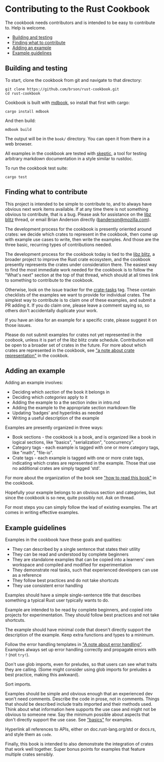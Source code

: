 # Contributing to the Rust Cookbook

The cookbook needs contributors and is intended to be easy to
contribute to. Help is welcome.

* [Building and testing](#building-and-testing)
* [Finding what to contribute](#finding-what-to-contribute)
* [Adding an example](#how-to-contribute)
* [Example guidelines](#example-guidelines)

## Building and testing

To start, clone the cookbook from git and navigate to that directory:

```
git clone https://github.com/brson/rust-cookbook.git
cd rust-cookbook
```

Cookbook is built with [mdbook], so install that first with cargo:

```
cargo install mdbook
```

And then build:

```
mdbook build
```

The output will be in the `book/` directory. You can open it from
there in a web browser.

All examples in the cookbook are tested with [skeptic], a tool for
testing arbitrary markdown documentation in a style similar to
rustdoc.

To run the cookbook test suite:

```
cargo test
```

[mdbook]: http://azerupi.github.io/mdBook/index.html
[skeptic]: https://github.com/brson/rust-skeptic

## Finding what to contribute

This project is intended to be simple to contribute to, and to always
have obvious next work items available. If at any time there is not
something obvious to contribute, that is a bug. Please ask for
assistance on the [libz blitz] thread, or email Brian Anderson
directly (banderson@mozilla.com).

The development process for the cookbook is presently oriented around
crates: we decide which crates to represent in the cookbook, then come
up with example use cases to write, then write the examples. And those
are the three basic, recurring types of contributions needed.

The development process for the cookbook today is tied to the [libz
blitz], a broader project to improve the Rust crate ecosystem, and the
cookbook presently represents the crates under consideration there.
The easiest way to find the most immediate work needed for the
cookbook is to follow the "What's next" section at the top of that
thread, which should at all times link to something to contribute to
the cookbook.

Otherwise, look on the issue tracker for the [crate-tasks] tag. These
contain checklists of the examples we want to provide for individual
crates. The simplest way to contribute is to claim one of these
examples, and submit a PR adding it. If you do claim one, please leave
a comment saying so, so others don't accidentally duplicate your work.

If you have an idea for an example for a specific crate, please
suggest it on those issues.

Please do not submit examples for crates not yet represented in the
coobook, unless it is part of the libz blitz crate schedule.
Contribution will be open to a broader set of crates in the future.
For more about which crates are represented in the cookbook, see ["a
note about crate representation"][which-crates] in the cookbok.

[crate-tasks]: https://github.com/brson/rust-cookbook/issues?q=is%3Aissue+is%3Aopen+label%3Acrate-tasks
[which-crates]: https://brson.github.io/rust-cookbook/about.html#which-crates
[libz blitz]: https://internals.rust-lang.org/t/rust-libz-blitz/5184

## Adding an example

Adding an example involves:

- Deciding which _section_ of the book it belongs in
- Deciding which _categories_ apply to it
- Adding the example to a the section index in intro.md
- Adding the example to the appropriate section markdown file
- Updating 'badges' and hyperlinks as needed
- Writing a useful description of the example

Examples are presently organized in three ways:

- Book sections - the cookbook is a book, and is organized like a book
  in logical sections, like "basics", "serialization", "concurrency".
- Category tags - each example is tagged with one or more category
  tags, like "math", "file-io".
- Crate tags - each example is tagged with one or more crate tags,
  indicating which crates are represented in the example. Those that
  use no additional crates are simply tagged 'std'.

For more about the organization of the book see ["how to read this
book"] in the cookbook.

Hopefully your example belongs to an obvious section and categories,
but since the cookbook is so new, quite possibly not. Ask on thread.

For most steps you can simply follow the lead of existing examples.
The art comes in writing effective examples.

["how to read this book"]: https://brson.github.io/rust-cookbook/about.html#how-to-read-this-book

## Example guidelines

Examples in the cookbook have these goals and qualities:

- They can described by a single sentence that states
  their utility
- They can be read and understood by complete beginners
- They are standalone examples that can be copied into a learners'
  own workspace and compiled and modified for experimentation
- They demonstrate real tasks, such that experienced developers
  can use as a reference
- They follow best practices and do not take shortcuts
- They use consistent error handling

Examples should have a simple single-sentence title that describes
something a typical Rust user typically wants to do.

Example are intended to be read by complete beginners, and copied into
projects for experimentation. They should follow best practices and
not take shortcuts.

The example should have minimal code that doesn't directly support the
description of the example. Keep extra functions and types to a
minimum.

Follow the error handling templates in ["A note about error
handling"][errors]. Examples always set up error handling correctly and
propagate errors with `?` (not `try!`).

Don't use glob imports, even for preludes, so that users can see what
traits they are calling. (Some might consider using glob imports for
preludes a best practice, making this awkward).

Sort imports.

Examples should be simple and obvious enough that an experienced dev
won't need comments. Describe the code in prose, not in
comments. Things that should be described include traits imported and
their methods used. Think about what information here supports the use
case and might not be obvious to someone new. Say the minimum possible
about aspects that don't directly support the use case. See
["basics"] for examples.

["basics"]: https://brson.github.io/rust-cookbook/basics.html

Hyperlink all references to APIs, either on doc.rust-lang.org/std or
docs.rs, and style them as `code`.

Finally, this book is intended to also demonstrate the integration
of crates that work well together. Super bonus points for examples
that feature multiple crates sensibly.

[errors]: https://brson.github.io/rust-cookbook/about.html#errors

